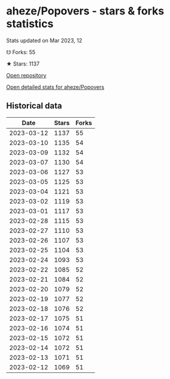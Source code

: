 # aheze/Popovers - stars & forks statistics

Stats updated on Mar 2023, 12

☋ Forks: 55

★ Stars: 1137

[Open repository](https://github.com/aheze/Popovers)

[Open detailed stats for aheze/Popovers](https://reviewgithub.com/rep/aheze/Popovers)

## Historical data
| Date | Stars | Forks |
|------|-------|-------|
| 2023-03-12 | 1137 | 55 | 
| 2023-03-10 | 1135 | 54 | 
| 2023-03-09 | 1132 | 54 | 
| 2023-03-07 | 1130 | 54 | 
| 2023-03-06 | 1127 | 53 | 
| 2023-03-05 | 1125 | 53 | 
| 2023-03-04 | 1121 | 53 | 
| 2023-03-02 | 1119 | 53 | 
| 2023-03-01 | 1117 | 53 | 
| 2023-02-28 | 1115 | 53 | 
| 2023-02-27 | 1110 | 53 | 
| 2023-02-26 | 1107 | 53 | 
| 2023-02-25 | 1104 | 53 | 
| 2023-02-24 | 1093 | 53 | 
| 2023-02-22 | 1085 | 52 | 
| 2023-02-21 | 1084 | 52 | 
| 2023-02-20 | 1079 | 52 | 
| 2023-02-19 | 1077 | 52 | 
| 2023-02-18 | 1076 | 52 | 
| 2023-02-17 | 1075 | 51 | 
| 2023-02-16 | 1074 | 51 | 
| 2023-02-15 | 1072 | 51 | 
| 2023-02-14 | 1072 | 51 | 
| 2023-02-13 | 1071 | 51 | 
| 2023-02-12 | 1069 | 51 | 

